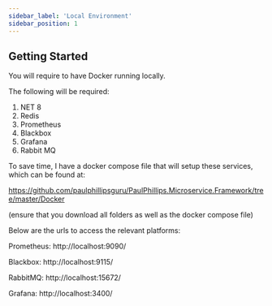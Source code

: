 ```yaml
---
sidebar_label: 'Local Environment'
sidebar_position: 1
---
```




## Getting Started

You will require to have Docker running locally.

The following will be required:

1. NET 8
2. Redis
3. Prometheus
4. Blackbox
5. Grafana
6. Rabbit MQ

To save time, I have a docker compose file that will setup these services, which can be found at: 

https://github.com/paulphillipsguru/PaulPhillips.Microservice.Framework/tree/master/Docker

(ensure that you download all folders as well as the docker compose file)

Below are the urls to access the relevant platforms:

Prometheus: http://localhost:9090/

Blackbox: http://localhost:9115/

RabbitMQ: http://localhost:15672/

Grafana: http://localhost:3400/
